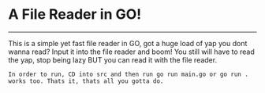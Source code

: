 # A File Reader in GO!
---
This is a simple yet fast file reader in GO, got a huge load of yap you dont wanna read? Input it into the file reader and boom! You still will have to read the yap, stop being lazy BUT you can read it with the file reader.

``` 
In order to run, CD into src and then run go run main.go or go run . works too. Thats it, thats all you gotta do.
```